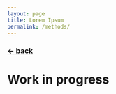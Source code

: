 ```yaml
---
layout: page
title: Lorem Ipsum
permalink: /methods/
---
```

### [← back](/index/)

# Work in progress
